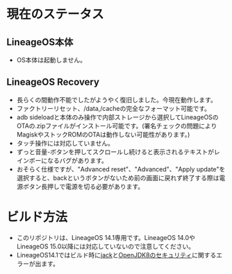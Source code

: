 # 現在のステータス
## LineageOS本体
- OS本体は起動しません。

## LineageOS Recovery
- 長らくの間動作不能でしたがようやく復旧しました。今現在動作します。
- ファクトリーリセット、/data,/cacheの完全なフォーマット可能です。
- adb sideloadと本体のみ操作で内部ストレージから選択してLineageOSのOTAの.zipファイルがインストール可能です。(署名チェックの問題によりMagiskやストックROMのOTAは動作しない可能性があります。)
- タッチ操作には対応していません。
- ずっと音量-ボタンを押してスクロールし続けると表示されるテキストがレインボーになるバグがあります。
- おそらく仕様ですが、"Advanced reset"、"Advanced"、"Apply update"を選択すると、backというボタンがないため前の画面に戻れず終了する際は電源ボタン長押しで電源を切る必要があります。

# ビルド方法
- このリポジトリは、LineageOS 14.1専用です。LineageOS 14.0やLineageOS 15.0以降には対応していないので注意してください。
- LineageOS14.1ではビルド時に[jack](https://xdaforums.com/t/discussion-how-to-fix-jack-server-failing-to-build-with-error-try-jack-diagnose.3575179/)と[OpenJDK8のセキュリティ](https://plaza.rakuten.co.jp/solarisintel/diary/202110120000/)に関するエラーが出ます。
